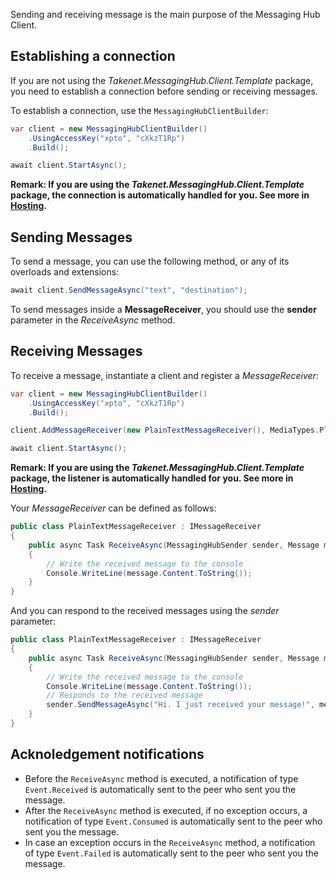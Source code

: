 Sending and receiving message is the main purpose of the Messaging Hub Client.

## Establishing a connection

If you are not using the *Takenet.MessagingHub.Client.Template* package, you need to establish a connection before sending or receiving messages.

To establish a connection, use the `MessagingHubClientBuilder`:

```csharp
var client = new MessagingHubClientBuilder()
    .UsingAccessKey("xpto", "cXkzT1Rp")
    .Build();

await client.StartAsync();
```

**Remark: If you are using the *Takenet.MessagingHub.Client.Template* package, the connection is automatically handled for you. See more in [Hosting](http://messaginghub.io/docs/sdks/hosting).**

## Sending Messages

To send a message, you can use the following method, or any of its overloads and extensions:

```csharp
await client.SendMessageAsync("text", "destination");
```

To send messages inside a **MessageReceiver**, you should use the **sender** parameter in the *ReceiveAsync* method.

## Receiving Messages

To receive a message, instantiate a client and register a *MessageReceiver*:

```csharp
var client = new MessagingHubClientBuilder()
    .UsingAccessKey("xpto", "cXkzT1Rp")
    .Build();

client.AddMessageReceiver(new PlainTextMessageReceiver(), MediaTypes.PlainText);

await client.StartAsync();
```

**Remark: If you are using the *Takenet.MessagingHub.Client.Template* package, the listener is automatically handled for you. See more in [Hosting](http://messaginghub.io/docs/sdks/hosting).**

Your *MessageReceiver* can be defined as follows:

```csharp
public class PlainTextMessageReceiver : IMessageReceiver
{
    public async Task ReceiveAsync(MessagingHubSender sender, Message message, CancellationToken cancellationToken)
    {
        // Write the received message to the console
        Console.WriteLine(message.Content.ToString());
    }
}
```

And you can respond to the received messages using the *sender* parameter:

```csharp
public class PlainTextMessageReceiver : IMessageReceiver
{
    public async Task ReceiveAsync(MessagingHubSender sender, Message message, CancellationToken cancellationToken)
    {
        // Write the received message to the console
        Console.WriteLine(message.Content.ToString());
        // Responds to the received message
        sender.SendMessageAsync("Hi. I just received your message!", message.From, cancellationToken);
    }
}
```

## Acknoledgement notifications

- Before the `ReceiveAsync` method is executed, a notification of type `Event.Received` is automatically sent to the peer who sent you the message.
- After the `ReceiveAsync` method is executed, if no exception occurs, a notification of type `Event.Consumed` is automatically sent to the peer who sent you the message.
- In case an exception occurs in the `ReceiveAsync` method, a notification of type `Event.Failed` is automatically sent to the peer who sent you the message.